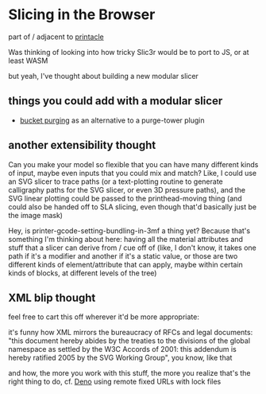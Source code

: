 # Slicing in the Browser

part of / adjacent to [printacle](v62a9-2ccas-m5a21-pppj8-966e8)

Was thinking of looking into how tricky Slic3r would be to port to JS, or at least WASM

but yeah, I've thought about building a new modular slicer

## things you could add with a modular slicer

- [bucket purging](bvdq1-n108c-wf87g-rky29-7w5ky) as an alternative to a purge-tower plugin

## another extensibility thought

Can you make your model so flexible that you can have many different kinds of input, maybe even inputs that you could mix and match? Like, I could use an SVG slicer to trace paths (or a text-plotting routine to generate calligraphy paths for the SVG slicer, or even 3D pressure paths), and the SVG linear plotting could be passed to the printhead-moving thing (and could also be handed off to SLA slicing, even though that'd basically just be the image mask)

Hey, is printer-gcode-setting-bundling-in-3mf a thing yet? Because that's something I'm thinking about here: having all the material attributes and stuff that a slicer can derive from / cue off of (like, I don't know, it takes one path if it's a modifier and another if it's a static value, or those are two different kinds of element/attribute that can apply, maybe within certain kinds of blocks, at different levels of the tree)

## XML blip thought

feel free to cart this off wherever it'd be more appropriate:

it's funny how XML mirrors the bureaucracy of RFCs and legal documents: "this document hereby abides by the treaties to the divisions of the global namespace as settled by the W3C Accords of 2001: this addendum is hereby ratified 2005 by the SVG Working Group", you know, like that

and how, the more you work with this stuff, the more you realize that's the right thing to do, cf. [Deno](https://deno.land/) using remote fixed URLs with lock files
